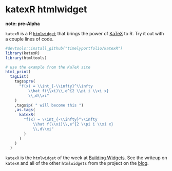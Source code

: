 # katexR htmlwidget

**note: pre-Alpha**

`katexR` is a R [`htmlwidget`](http://htmlwidgets.org) that brings the power of [KaTeX](http://khan.github.io/KaTeX) to R.  Try it out with a couple lines of code.

```R
#devtools::install_github("timelyportfolio/katexR")
library(katexR)
library(htmltools)

# use the example from the KaTeX site
html_print(
  tagList(
    tags$pre(
      "f(x) = \\int_{-\\infty}^\\infty
          \\hat f(\\xi)\\,e^{2 \\pi i \\xi x}
          \\,d\\xi"
    )
    ,tags$p( " will become this ")
    ,as.tags(
      katexR(
        "f(x) = \\int_{-\\infty}^\\infty
            \\hat f(\\xi)\\,e^{2 \\pi i \\xi x}
            \\,d\\xi"
        )
      )
    )
  )
```

`katexR` is the `htmlwidget` of the week at [Building Widgets](http://buildingwidgets.org).  See the writeup on `katexR` and all of the other `htmlwidgets` from the project on the [blog](http://buildingwidgets.org/blog).

